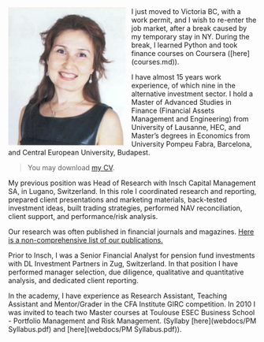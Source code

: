 <img src="img/P_lowres.png" width=240px; style="float: left;margin-right: 10px"/>
I just moved to Victoria BC, with a work permit, and I wish to re-enter the job market, after a break caused by my temporary stay in NY. During the break, I learned Python and took finance courses on Coursera ([here](courses.md)).  

I have almost 15 years work experience, of which nine in the alternative investment sector. I hold a Master of Advanced Studies in Finance (Financial Assets Management and Engineering) from University of Lausanne, HEC, and Master’s degrees in Economics from University Pompeu Fabra, Barcelona, and Central European University, Budapest. 

> You may download [my CV](webdocs/CV.pdf).

My previous position was Head of Research with Insch Capital Management SA, in Lugano, Switzerland.
In this role I coordinated research and reporting, prepared client presentations and marketing materials, back-tested investment ideas, built trading strategies, performed NAV reconciliation, client support, and performance/risk analysis.

Our research was often published in financial journals and magazines. [Here is a non-comprehensive list of our publications.](research0.md)  

Prior to Insch, I was a Senior Financial Analyst for pension fund investments with DL Investment Partners in Zug, Switzerland. In that position I have performed manager selection, due diligence, qualitative and quantitative analysis, and dedicated client reporting. 

In the academy, I have experience as Research Assistant, Teaching Assistant and Mentor/Grader in the CFA Institute GIRC competition. In 2010 I was invited to teach two Master courses at Toulouse ESEC Business School - Portfolio Management and Risk Management.
(Syllaby [here](webdocs/PM Syllabus.pdf) and [here](webdocs/PM Syllabus.pdf)).